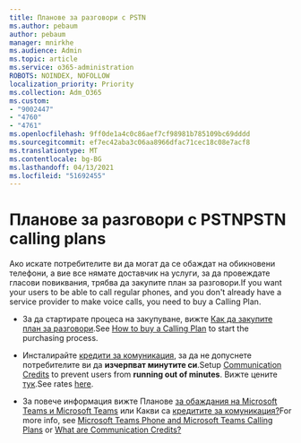 ```yaml
---
title: Планове за разговори с PSTN
ms.author: pebaum
author: pebaum
manager: mnirkhe
ms.audience: Admin
ms.topic: article
ms.service: o365-administration
ROBOTS: NOINDEX, NOFOLLOW
localization_priority: Priority
ms.collection: Adm_O365
ms.custom:
- "9002447"
- "4760"
- "4761"
ms.openlocfilehash: 9ff0de1a4c0c86aef7cf98981b785109bc69dddd
ms.sourcegitcommit: ef7ec42aba3c06aa8966dfac71cec18c08e7acf8
ms.translationtype: MT
ms.contentlocale: bg-BG
ms.lasthandoff: 04/13/2021
ms.locfileid: "51692455"
---
```

# <a name="pstn-calling-plans"></a><span data-ttu-id="6071f-102">Планове за разговори с PSTN</span><span class="sxs-lookup"><span data-stu-id="6071f-102">PSTN calling plans</span></span>

<span data-ttu-id="6071f-103">Ако искате потребителите ви да могат да се обаждат на обикновени телефони, а вие все нямате доставчик на услуги, за да провеждате гласови повиквания, трябва да закупите план за разговори.</span><span class="sxs-lookup"><span data-stu-id="6071f-103">If you want your users to be able to call regular phones, and you don't already have a service provider to make voice calls, you need to buy a Calling Plan.</span></span>

- <span data-ttu-id="6071f-104">За да стартирате процеса на закупуване, вижте [Как да закупите план за разговори](https://docs.microsoft.com/MicrosoftTeams/calling-plans-for-office-365).</span><span class="sxs-lookup"><span data-stu-id="6071f-104">See [How to buy a Calling Plan](https://docs.microsoft.com/MicrosoftTeams/calling-plans-for-office-365) to start the purchasing process.</span></span>

- <span data-ttu-id="6071f-105">Инсталирайте [кредити за комуникация](https://docs.microsoft.com/microsoftteams/set-up-communications-credits-for-your-organization), за да не допуснете потребителите ви да **изчерпват минутите си**.</span><span class="sxs-lookup"><span data-stu-id="6071f-105">Setup [Communication Credits](https://docs.microsoft.com/microsoftteams/set-up-communications-credits-for-your-organization) to prevent users from **running out of minutes**.</span></span> <span data-ttu-id="6071f-106">Вижте цените [тук](https://products.office.com/microsoft-teams/voice-calling).</span><span class="sxs-lookup"><span data-stu-id="6071f-106">See rates [here](https://products.office.com/microsoft-teams/voice-calling).</span></span> 

- <span data-ttu-id="6071f-107">За повече информация вижте Планове [за обаждания на Microsoft Teams и Microsoft Teams](https://docs.microsoft.com/MicrosoftTeams/calling-plan-landing-page) или Какви са [кредитите за комуникация?](https://docs.microsoft.com/microsoftteams/what-are-communications-credits)</span><span class="sxs-lookup"><span data-stu-id="6071f-107">For more info, see [Microsoft Teams Phone and Microsoft Teams Calling Plans](https://docs.microsoft.com/MicrosoftTeams/calling-plan-landing-page) or [What are Communication Credits?](https://docs.microsoft.com/microsoftteams/what-are-communications-credits)</span></span>
